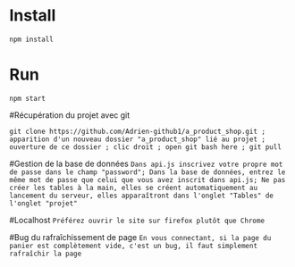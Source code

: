# Install

`npm install`

# Run

`npm start`

#Récupération du projet avec git 

`git clone https://github.com/Adrien-github1/a_product_shop.git ;
apparition d'un nouveau dossier "a_product_shop" lié au projet ;
ouverture de ce dossier ;
clic droit ;
open git bash here ;
git pull`

#Gestion de la base de données
`Dans api.js inscrivez votre propre mot de passe dans le champ "password";
Dans la base de données, entrez le même mot de passe que celui que vous avez inscrit dans api.js;
Ne pas créer les tables à la main, elles se créent automatiquement au lancement du serveur, elles apparaîtront dans l'onglet "Tables" de l'onglet "projet"`

#Localhost
`Préférez ouvrir le site sur firefox plutôt que Chrome`

#Bug du rafraîchissement de page
`En vous connectant, si la page du panier est complètement vide, c'est un bug, il faut simplement rafraîchir la page`

